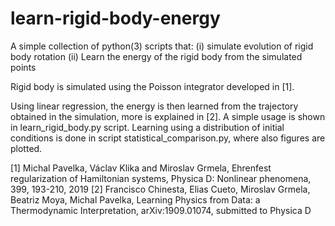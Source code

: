 # learn-rigid-body-energy
A simple collection of python(3) scripts that:
(i) simulate evolution of rigid body rotation
(ii) Learn the energy of the rigid body from the simulated points

Rigid body is simulated using the Poisson integrator developed in [1]. 

Using linear regression, the energy is then learned from the trajectory obtained in the simulation, more is explained in [2]. 
A simple usage is shown in learn_rigid_body.py script.
Learning using a distribution of initial conditions is done in script statistical_comparison.py, where also figures are plotted.


[1] Michal Pavelka, Václav Klika and Miroslav Grmela, Ehrenfest regularization of Hamiltonian systems, Physica D: Nonlinear phenomena, 399, 193-210, 2019
[2] Francisco Chinesta, Elias Cueto, Miroslav Grmela, Beatriz Moya, Michal Pavelka, Learning Physics from Data: a Thermodynamic Interpretation, arXiv:1909.01074, submitted to Physica D

